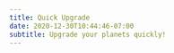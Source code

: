 ```yaml
---
title: Quick Upgrade
date: 2020-12-30T10:44:46-07:00
subtitle: Upgrade your planets quickly!
---
```

